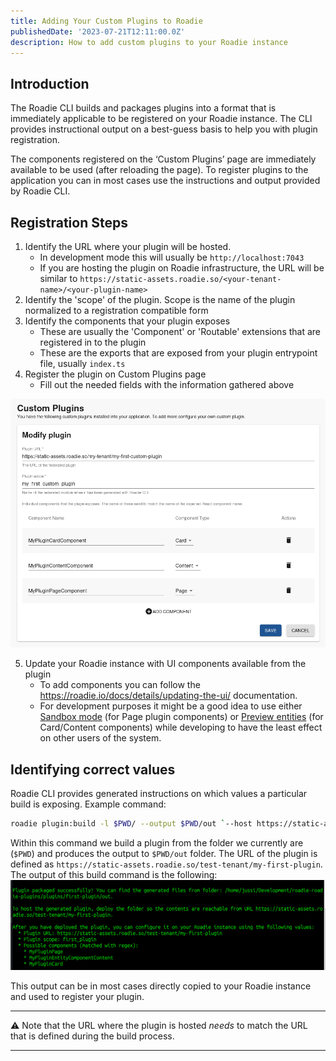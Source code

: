```yaml
---
title: Adding Your Custom Plugins to Roadie
publishedDate: '2023-07-21T12:11:00.0Z'
description: How to add custom plugins to your Roadie instance
---
```


## Introduction

The Roadie CLI builds and packages plugins into a format that is immediately applicable to be registered on your Roadie instance. The CLI provides instructional output on a best-guess basis to help you with plugin registration. 

The components registered on the ‘Custom Plugins’ page are immediately available to be used (after reloading the page). To register plugins to the application you can in most cases use the instructions and output provided by Roadie CLI. 

## Registration Steps

1. Identify the URL where your plugin will be hosted.
   * In development mode this will usually be `http://localhost:7043`
   * If you are hosting the plugin on Roadie infrastructure, the URL will be similar to `https://static-assets.roadie.so/<your-tenant-name>/<your-plugin-name>`
2. Identify the 'scope' of the plugin. Scope is the name of the plugin normalized to a registration compatible form
3. Identify the components that your plugin exposes
   * These are usually the 'Component' or 'Routable' extensions that are registered in to the plugin
   * These are the exports that are exposed from your plugin entrypoint file, usually `index.ts`
4. Register the plugin on Custom Plugins page
   * Fill out the needed fields with the information gathered above

![A Form showing Roadie Custom Plugins registration](plugin_registration.png)

5. Update your Roadie instance with UI components available from the plugin
   * To add components you can follow the https://roadie.io/docs/details/updating-the-ui/ documentation.
   * For development purposes it might be a good idea to use either [Sandbox mode](https://roadie.io/docs/details/sandbox-mode/) (for Page plugin components) or [Preview entities](https://roadie.io/docs/details/previewing-changes/) (for Card/Content components) while developing to have the least effect on other users of the system.

## Identifying correct values

Roadie CLI provides generated instructions on which values a particular build is exposing. 
Example command:

```bash
roadie plugin:build -l $PWD/ --output $PWD/out `--host https://static-assets.roadie.so/test-tenant/my-first-plugin`
```

Within this command we build a plugin from the folder we currently are (`$PWD`) and produces the output to `$PWD/out` folder. The URL of the plugin is defined as `https://static-assets.roadie.so/test-tenant/my-first-plugin`. 
The output of this build command is the following:
![Image of a terminal displaying Roadie CLI command output](plugin_build_output.png)

This output can be in most cases directly copied to your Roadie instance and used to register your plugin. 

---

⚠️ Note that the URL where the plugin is hosted _needs_ to match the URL that is defined during the build process.

---